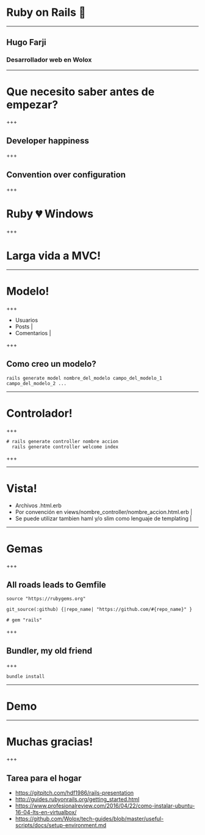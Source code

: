 # Ruby on Rails 💎
---
## Hugo Farji
### Desarrollador web en Wolox
---
# Que necesito saber antes de empezar?
+++
## Developer happiness

+++

## Convention over configuration

+++

# Ruby 💔 Windows

+++

# Larga vida a MVC!

---
# Modelo!

+++

- Usuarios
- Posts |
- Comentarios |

+++
## Como creo un modelo?
```
rails generate model nombre_del_modelo campo_del_modelo_1 campo_del_modelo_2 ...
```
---
# Controlador!

+++

```
# rails generate controller nombre accion
  rails generate controller welcome index
```


+++

---
# Vista!

- Archivos .html.erb
- Por convención en views/nombre_controller/nombre_accion.html.erb |
- Se puede utilizar tambien haml y/o slim como lenguaje de templating |
---
# Gemas

+++

## All roads leads to Gemfile
```
source "https://rubygems.org"

git_source(:github) {|repo_name| "https://github.com/#{repo_name}" }

# gem "rails"

```

+++

## Bundler, my old friend

+++

```
bundle install
```
---
# Demo

---

# Muchas gracias!

+++

## Tarea para el hogar
- https://gitpitch.com/hdf1986/rails-presentation
- http://guides.rubyonrails.org/getting_started.html
- https://www.profesionalreview.com/2016/04/22/como-instalar-ubuntu-16-04-lts-en-virtualbox/
- https://github.com/Wolox/tech-guides/blob/master/useful-scripts/docs/setup-environment.md
